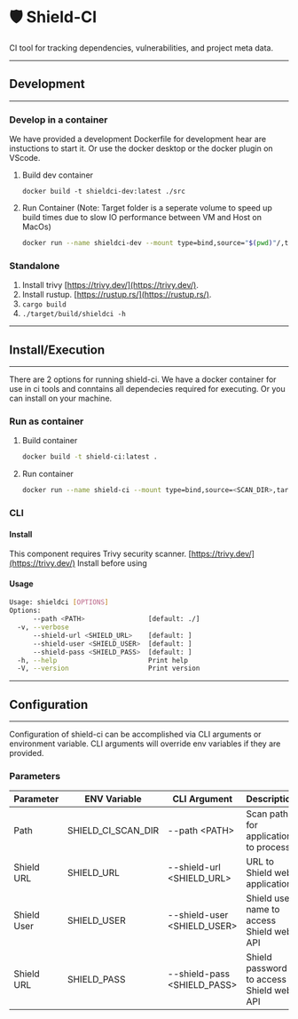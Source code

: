 # 🛡️ Shield-CI

CI tool for tracking dependencies, vulnerabilities, and project meta data.

---

## Development

---

### Develop in a container

We have provided a development Dockerfile for development hear are instuctions to start it. Or use the docker desktop or the docker plugin on VScode.

   1. Build dev container

      ```docker build -t shieldci-dev:latest ./src```

   2. Run Container
      (Note: Target folder is a seperate volume to speed up build times due to slow IO performance between VM and Host on MacOs)

      ```sh
      docker run --name shieldci-dev --mount type=bind,source="$(pwd)"/,target=/home/shieldci/ --mount type=volume,dst=/home/shieldci/target --mount shieldci-dev:latest
      ```

### Standalone

   1. Install trivy [https://trivy.dev/](https://trivy.dev/).
   2. Install rustup. [https://rustup.rs/](https://rustup.rs/).
   3. ``` cargo build ```
   4. ``` ./target/build/shieldci -h ```

---

## Install/Execution

---
There are 2 options for running shield-ci.  We have a docker container for use in ci tools and conntains all dependecies required for executing.  Or you can install on your machine.

### Run as container

   1. Build container
 
      ```sh
      docker build -t shield-ci:latest .
      ```

   2. Run container

      ```sh
      docker run --name shield-ci --mount type=bind,source=<SCAN_DIR>,target=/home/shieldci/scan shield-ci:latest
      ```

### CLI

#### Install

This component requires Trivy security scanner. [https://trivy.dev/](https://trivy.dev/) Install before using

#### Usage

```sh
Usage: shieldci [OPTIONS]
Options:
      --path <PATH>                [default: ./]
  -v, --verbose
      --shield-url <SHIELD_URL>    [default: ]
      --shield-user <SHIELD_USER>  [default: ]
      --shield-pass <SHIELD_PASS>  [default: ]
  -h, --help                       Print help
  -V, --version                    Print version
```

---

## Configuration

---

Configuration of shield-ci can be accomplished via CLI arguments or environment variable.  CLI arguments will override env variables if they are provided.

### Parameters

| Parameter | ENV Variable | CLI Argument | Description |
| --- | --- | --- | --- |
| Path | SHIELD_CI_SCAN_DIR | --path \<PATH> | Scan path for application to process.
| Shield URL | SHIELD_URL | --shield-url \<SHIELD_URL> | URL to Shield web application.
| Shield User | SHIELD_USER | --shield-user \<SHIELD_USER>  | Shield user name to access Shield web API
| Shield URL | SHIELD_PASS | --shield-pass \<SHIELD_PASS> | Shield password to access Shield web API
